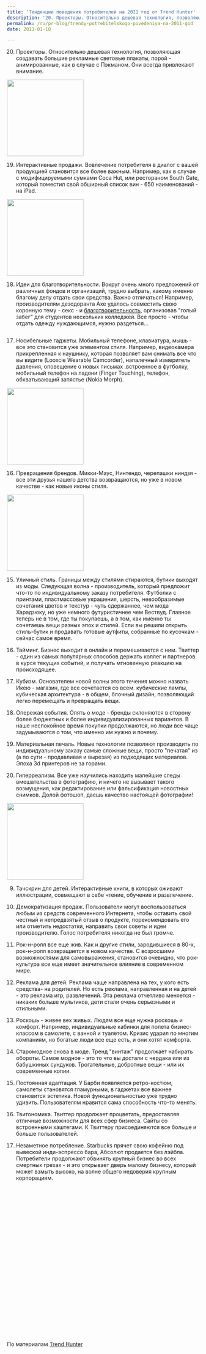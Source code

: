 ```yaml
---
title: 'Тенденции поведения потребителей на 2011 год от Trend Hunter'
description: '20. Проекторы. Относительно дешевая технология, позволяющая создавать большие рекламные световые плакаты, порой - анимированные, как в случае с Пэкманом. Они всегда привлекают внимание.'
permalink: /ru/pr-blog/trendy-potrebitelskogo-povedeniya-na-2011-god
date: 2011-01-18

---
```


20. Проекторы. Относительно дешевая технология, позволяющая создавать большие рекламные световые плакаты, порой - анимированные, как в случае с Пэкманом. Они всегда привлекают внимание.

<img src="http://cdn.trendhunterstatic.com/thumbs/south-gate-restaurant.jpeg" alt="" width="200">

19. Интерактивные продажи. Вовлечение потребителя в диалог с вашей продукцией становится все более важным. Например, как в случае с модифицируемыми сумками Coca Hut, или рестораном South Gate,  который  поместил свой обширный список вин - 650 наименований - на iPad.

<img src="http://solidgroundblog.files.wordpress.com/2010/05/asu-axe-photo-2.jpg" alt="" width=200>

18. Идеи для благотворительности. Вокруг очень много предложений от различных фондов и организаций, трудно выбрать, какому именно благому делу отдать свои средства. Важно отличаться! Например, производителям дезодоранта Axe удалось совместить свою коронную тему - секс - и <a href="http://cdn.trendhunterstatic.com/thumbs/south-gate-restaurant.jpeg">благотворительность</a>, организовав "голый забег" для студентов нескольких колледжей. Все просто - чтобы отдать одежду нуждающимся, нужно раздеться...

<img src="http://cdn.trendhunterstatic.com/thumbs/wearable-mobile-phone-concept-turn-your-fingers-into-a-mobile-phone.jpeg" alt="">

17. Носибельные гаджеты. Мобильный телефоне, клавиатура, мышь - все это становится уже элементом стиля. Например, видеокамера прикрепленная к наушнику, которая позволяет вам снимать все что вы видите (Looxcie Wearable Camcorder), напалечный измеритель давления, оповещение о новых письмах .встроенное в футболку, мобильный телефон на ладони (Finger Touching), телефон, обхватывающий запястье (Nokia Morph).

<img src="http://cdn.trendhunterstatic.com/thumbs/mickey-mouse-anatomy.jpeg" alt="" width="200">

16. Превращения брендов. Микки-Маус, Нинтендо,  черепашки ниндзя - все эти друзья нашего детства возвращаются, но уже в новом качестве - как новые иконы стиля.

<img src="http://www.lifeofguangzhou.com/node_10/node_37/node_251/node_471/img/2008/02/06/120228980533889_2.jpg" alt="" width="200">

15. Уличный стиль. Границы между стилями стираются, бутики выходят из моды. Следующая волна - производитель, который предложит что-то по индивидуальному заказу потребителя. Футболки с принтами, пластмассовые украшения, шерсть, невообразимые сочетания цветов и текстур - чуть сдержаннее, чем мода Харадзюку, но уже немного футуристичнее чем Вествуд. Главное теперь не в том, где ты покупаешь, а в том, как именно ты сочетаешь вещи разных эпох и стилей. Если вы решили открыть стиль-бутик и продавать готовые аутфиты, собранные по кусочкам - сейчас самое время.

14. Тайминг. Бизнес выходит в онлайн и перемешивается с ним. Твиттер - один из самых популярных способов держать коллег и партнеров в курсе текущих событий, и получать мгновенную реакцию на происходящее.

13. Кубизм. Основателем новой волны этого течения можно назвать Икею - магазин, где все сочетается со всем. кубические лампы, кубическая архитектура - в общем, блочный дизайн, позволяющий легко перемещать и превращать вещи.

12. Опережая события. Опять  о моде - бренды склоняются в сторону более бюджетных и более индивидуализированных вариантов. В наше неспокойное время покупки продолжаются, но люди все чаще задумываются о том, что именно им нужно и почему.

11. Материальная печаль. Новые технологии позволяют производить по индивидуальному заказу самые сложные вещи, просто "печатая" из (а по сути - продавливая и вырезая) из подходящих материалов. Эпоха 3d принтеров не за горами.

10. Гиперреализм. Все уже научились находить малейшие следы вмешательства в фотографию, и ничего не вызывает такого возмущения, как  редактирование или фальсификация новостных снимков.  Долой фотошоп, даешь качество настоящей фотографии!

<img src="http://uxmag.com/uploads/rooseninteractivebooks/alicefortheipad.jpg" alt="" width="200">

9. Тачскрин для детей. Интерактивные книги, в которых оживают иллюстрации, совмещают в себе чтение, обучение и развлечение.

8. Демократизация продаж. Пользователи могут воспользоваться любым из средств современного Интернета, чтобы оставить свой честный и непредвзятый отзыв о продукте, порекомендовать его или отметить недостатки, направить свои советы и идеи производителю. Голос потребителя никогда не был громче.

7. Рок-н-ролл все еще жив. Как и другие стили, зародившиеся в 80-х, рок-н-ролл возвращается в новом качестве. С возросшими возможностями для самовыражения, становится очевидно, что рок-культура все еще имеет значительное влияние в современном мире.

6. Реклама для детей. Реклама чаще  направлена на тех, у кого есть средства-  на родителей. Но есть реклама, направленная и на детей - это реклама игр, развлечений. Эта реклама отчетливо меняется - никаких больше мультиков, дети стали очень серьезными и  стильными.

5. Роскошь - живее вех живых. Людям все еще нужна роскошь и комфорт. Например, индивидуальные кабинки для полета бизнес-классом в самолете, с ванной и туалетом. Кризис ударил по многим компаниям, но богатые люди вcе еще есть, и они хотят комфорта.

4. Старомодное снова в моде. Тренд "винтаж" продолжает набирать обороты. Самое модное - это то что вы достали с чердака или из бабушкиных сундуков. Трогательные, добротные вещи - или их современные копии.

3. Постоянная адаптация. У Барби появляется ретро-костюм, самолеты становятся гламурными, в гаджетах все важнее становится эстетика. Новой функциональностью уже трудно удивить. Пользователям нравится сама способность что-то менять.

2. Твитономика. Твиттер продолжает процветать, предоставляя отличные возможности для всех сфер бизнеса. Сайты со встроенными хаштегами. К Твиттеру присоединяются все больше и больше пользователей.

1. Незаметное потребление. Starbucks прячет свою кофейню под вывеской инди-эспрессо бара, Абсолют продается без лэйбла. Потребители продолжают обвинять крупный бизнес во всех смертных грехах - и это открывает дверь малому бизнесу, который может взмыть высоко, на волне общего недоверия крупным корпорациям.

<object width="640" height="390"><param name="movie" value="http://www.youtube.com/v/0qgFTQ8zu3g&rel=0&hl=en_US&feature=player_embedded&version=3"></param><param name="allowFullScreen" value="true"></param><param name="allowScriptAccess" value="always"></param><embed src="http://www.youtube.com/v/0qgFTQ8zu3g&amp;rel=0&amp;hl=en_US&amp;feature=player_embedded&amp;version=3" type="application/x-shockwave-flash" allowfullscreen="true" allowscriptaccess="always" width="640" height="390"></embed></object>

По материалам <a href="http://www.trendhunter.com/">Trend Hunter</a>

